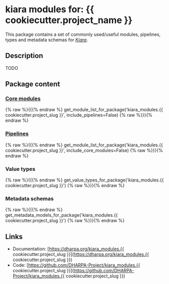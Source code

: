 # kiara modules for: {{ cookiecutter.project_name }}

This package contains a set of commonly used/useful modules, pipelines, types and metadata schemas for [*Kiara*](https://github.com/DHARPA-project/kiara).


## Description

TODO

## Package content

### [Core modules](https://dharpa.org/kiara/modules/core_modules/)

{% raw %}{{{% endraw %} get_module_list_for_package('kiara_modules.{{ cookiecutter.project_slug }}', include_pipelines=False) {% raw %}}}{% endraw %}

### [Pipelines](https://dharpa.org/kiara/modules/pipeline_modules/)

{% raw %}{{{% endraw %} get_module_list_for_package('kiara_modules.{{ cookiecutter.project_slug }}', include_core_modules=False) {% raw %}}}{% endraw %}


### Value types

{% raw %}{{{% endraw %} get_value_types_for_package('kiara_modules.{{ cookiecutter.project_slug }}') {% raw %}}}{% endraw %}

### Metadata schemas

{% raw %}{{{% endraw %} get_metadata_models_for_package('kiara_modules.{{ cookiecutter.project_slug }}') {% raw %}}}{% endraw %}

## Links

 - Documentation: [https://dharpa.org/kiara_modules.{{ cookiecutter.project_slug }}](https://dharpa.org/kiara_modules.{{ cookiecutter.project_slug }})
 - Code: [https://github.com/DHARPA-Project/kiara_modules.{{ cookiecutter.project_slug }}](https://github.com/DHARPA-Project/kiara_modules.{{ cookiecutter.project_slug }})


